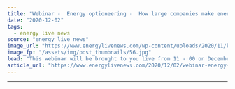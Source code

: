 ```yaml
---
title: "Webinar -  Energy optioneering -  How large companies make energy projects work commercially"
date: "2020-12-02"
tags: 
  - energy live news
source: "energy live news"
image_url: "https://www.energylivenews.com/wp-content/uploads/2020/11/karthik-suresh-no-blurb.jpg"
image_fp: "/assets/img/post_thumbnails/56.jpg"
lead: "This webinar will be brought to you live from 11 - 00 on December 3rd"
article_url: "https://www.energylivenews.com/2020/12/02/webinar-energy-optioneering-how-large-companies-make-energy-projects-work-commercially/"
---
```


---
